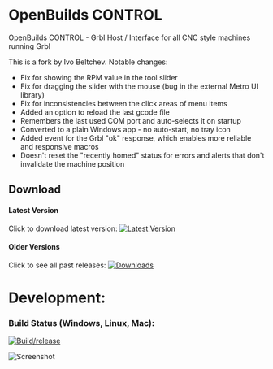 # OpenBuilds CONTROL
OpenBuilds CONTROL - Grbl Host / Interface for all CNC style machines running Grbl

This is a fork by Ivo Beltchev. Notable changes:
* Fix for showing the RPM value in the tool slider
* Fix for dragging the slider with the mouse (bug in the external Metro UI library)
* Fix for inconsistencies between the click areas of menu items
* Added an option to reload the last gcode file
* Remembers the last used COM port and auto-selects it on startup
* Converted to a plain Windows app - no auto-start, no tray icon
* Added event for the Grbl "ok" response, which enables more reliable and responsive macros
* Doesn't reset the "recently homed" status for errors and alerts that don't invalidate the machine position

## Download

#### Latest Version
Click to download latest version:  [![Latest Version](https://img.shields.io/github/package-json/v/openbuilds/openbuilds-control.svg)](https://github.com/OpenBuilds/OpenBuilds-CONTROL/releases/latest)

#### Older Versions
Click to see all past releases:  [![Downloads](https://img.shields.io/github/downloads/openbuilds/sw-machine-drivers/total.svg)](https://github.com/OpenBuilds/OpenBuilds-CONTROL/releases)

# Development:

### Build Status (Windows, Linux, Mac):
[![Build/release](https://github.com/OpenBuilds/OpenBuilds-CONTROL/actions/workflows/build.yml/badge.svg)](https://github.com/OpenBuilds/OpenBuilds-CONTROL/actions/workflows/build.yml)

![Screenshot](https://raw.githubusercontent.com/OpenBuilds/OpenBuilds-CONTROL/master/docs/control.PNG)
